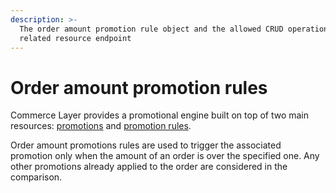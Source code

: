 ```yaml
---
description: >-
  The order amount promotion rule object and the allowed CRUD operations on the
  related resource endpoint
---
```


# Order amount promotion rules

Commerce Layer provides a promotional engine built on top of two main resources: [promotions](https://docs.commercelayer.io/api/resources/promotions) and [promotion rules](https://docs.commercelayer.io/api/resources/promotion\_rules).

Order amount promotions rules are used to trigger the associated promotion only when the amount of an order is over the specified one. Any other promotions already applied to the order are considered in the comparison.

